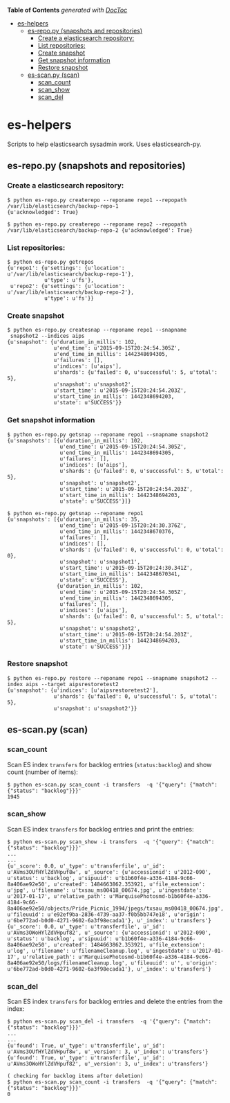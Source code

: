<!-- START doctoc generated TOC please keep comment here to allow auto update -->
<!-- DON'T EDIT THIS SECTION, INSTEAD RE-RUN doctoc TO UPDATE -->
**Table of Contents**  *generated with [DocToc](https://github.com/thlorenz/doctoc)*

- [es-helpers](#es-helpers)
  - [es-repo.py (snapshots and repositories)](#es-repopy-snapshots-and-repositories)
    - [Create a elasticsearch repository:](#create-a-elasticsearch-repository)
    - [List repositories:](#list-repositories)
    - [Create snapshot](#create-snapshot)
    - [Get snapshot information](#get-snapshot-information)
    - [Restore snapshot](#restore-snapshot)
  - [es-scan.py (scan)](#es-scanpy-scan)
    - [scan_count](#scan_count)
    - [scan_show](#scan_show)
    - [scan_del](#scan_del)

<!-- END doctoc generated TOC please keep comment here to allow auto update -->

# es-helpers

Scripts to help elasticsearch sysadmin work. Uses elasticsearch-py.

## es-repo.py (snapshots and repositories)

### Create a elasticsearch repository:

```
$ python es-repo.py createrepo --reponame repo1 --repopath /var/lib/elasticsearch/backup-repo-1
{u'acknowledged': True}

$ python es-repo.py createrepo --reponame repo2 --repopath /var/lib/elasticsearch/backup-repo-2 {u'acknowledged': True}
```


### List repositories:

```
$ python es-repo.py getrepos
{u'repo1': {u'settings': {u'location': u'/var/lib/elasticsearch/backup-repo-1'},
            u'type': u'fs'},
 u'repo2': {u'settings': {u'location': u'/var/lib/elasticsearch/backup-repo-2'},
            u'type': u'fs'}}
```


### Create snapshot

```
$ python es-repo.py createsnap --reponame repo1 --snapname
 snapshot2 --indices aips
{u'snapshot': {u'duration_in_millis': 102,
               u'end_time': u'2015-09-15T20:24:54.305Z',
               u'end_time_in_millis': 1442348694305,
               u'failures': [],
               u'indices': [u'aips'],
               u'shards': {u'failed': 0, u'successful': 5, u'total': 5},
               u'snapshot': u'snapshot2',
               u'start_time': u'2015-09-15T20:24:54.203Z',
               u'start_time_in_millis': 1442348694203,
               u'state': u'SUCCESS'}}
```


### Get snapshot information

```
$ python es-repo.py getsnap --reponame repo1 --snapname snapshot2
{u'snapshots': [{u'duration_in_millis': 102,
                 u'end_time': u'2015-09-15T20:24:54.305Z',
                 u'end_time_in_millis': 1442348694305,
                 u'failures': [],
                 u'indices': [u'aips'],
                 u'shards': {u'failed': 0, u'successful': 5, u'total': 5},
                 u'snapshot': u'snapshot2',
                 u'start_time': u'2015-09-15T20:24:54.203Z',
                 u'start_time_in_millis': 1442348694203,
                 u'state': u'SUCCESS'}]}
```

```
$ python es-repo.py getsnap --reponame repo1
{u'snapshots': [{u'duration_in_millis': 35,
                 u'end_time': u'2015-09-15T20:24:30.376Z',
                 u'end_time_in_millis': 1442348670376,
                 u'failures': [],
                 u'indices': [],
                 u'shards': {u'failed': 0, u'successful': 0, u'total': 0},
                 u'snapshot': u'snapshot1',
                 u'start_time': u'2015-09-15T20:24:30.341Z',
                 u'start_time_in_millis': 1442348670341,
                 u'state': u'SUCCESS'},
                {u'duration_in_millis': 102,
                 u'end_time': u'2015-09-15T20:24:54.305Z',
                 u'end_time_in_millis': 1442348694305,
                 u'failures': [],
                 u'indices': [u'aips'],
                 u'shards': {u'failed': 0, u'successful': 5, u'total': 5},
                 u'snapshot': u'snapshot2',
                 u'start_time': u'2015-09-15T20:24:54.203Z',
                 u'start_time_in_millis': 1442348694203,
                 u'state': u'SUCCESS'}]}
```

### Restore snapshot

```
$ python es-repo.py restore --reponame repo1 --snapname snapshot2 --index aips --target aipsrestoretest2
{u'snapshot': {u'indices': [u'aipsrestoretest2'],
               u'shards': {u'failed': 0, u'successful': 5, u'total': 5},
               u'snapshot': u'snapshot2'}}
```

## es-scan.py (scan)

### scan_count

Scan ES index `transfers` for backlog entries (`status:backlog`) and show count (number of items):

```
$ python es-scan.py scan_count -i transfers  -q '{"query": {"match": {"status": "backlog"}}}'
1945
```

### scan_show

Scan ES index `transfers` for backlog entries and print the entries:

```
$ python es-scan.py scan_show -i transfers  -q '{"query": {"match": {"status": "backlog"}}}'
...
...
{u'_score': 0.0, u'_type': u'transferfile', u'_id': u'AVms3OUfHYlZdVHpuf8w', u'_source': {u'accessionid': u'2012-090', u'status': u'backlog', u'sipuuid': u'b1b60f4e-a336-4184-9c66-8a406ae92e50', u'created': 1484663862.353921, u'file_extension': u'jpg', u'filename': u'txsau_ms00418_00674.jpg', u'ingestdate': u'2017-01-17', u'relative_path': u'MarquisePhotosmd-b1b60f4e-a336-4184-9c66-8a406ae92e50/objects/Pride_Picnic_1994/jpegs/txsau_ms00418_00674.jpg', u'fileuuid': u'e92ef9ba-2836-4739-aa37-f0b5bb747e18', u'origin': u'6be772ad-b0d0-4271-9602-6a3f98ecada1'}, u'_index': u'transfers'}
{u'_score': 0.0, u'_type': u'transferfile', u'_id': u'AVms3OWoHYlZdVHpuf82', u'_source': {u'accessionid': u'2012-090', u'status': u'backlog', u'sipuuid': u'b1b60f4e-a336-4184-9c66-8a406ae92e50', u'created': 1484663862.353921, u'file_extension': u'log', u'filename': u'filenameCleanup.log', u'ingestdate': u'2017-01-17', u'relative_path': u'MarquisePhotosmd-b1b60f4e-a336-4184-9c66-8a406ae92e50/logs/filenameCleanup.log', u'fileuuid': u'', u'origin': u'6be772ad-b0d0-4271-9602-6a3f98ecada1'}, u'_index': u'transfers'}
```

### scan_del

Scan ES index `transfers` for backlog entries and delete the entries from the index:

```
$ python es-scan.py scan_del -i transfers  -q '{"query": {"match": {"status": "backlog"}}}'
...
...
{u'found': True, u'_type': u'transferfile', u'_id': u'AVms3OUfHYlZdVHpuf8w', u'_version': 3, u'_index': u'transfers'}
{u'found': True, u'_type': u'transferfile', u'_id': u'AVms3OWoHYlZdVHpuf82', u'_version': 3, u'_index': u'transfers'}

( checking for backlog items after deletion)
$ python es-scan.py scan_count -i transfers  -q '{"query": {"match": {"status": "backlog"}}}'
0
```